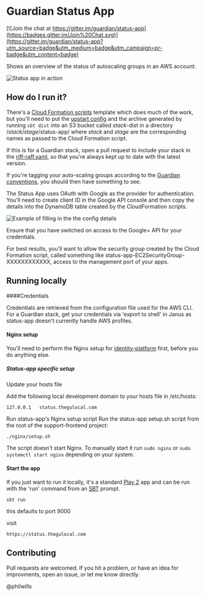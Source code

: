 Guardian Status App
=====================================

[![Join the chat at https://gitter.im/guardian/status-app](https://badges.gitter.im/Join%20Chat.svg)](https://gitter.im/guardian/status-app?utm_source=badge&utm_medium=badge&utm_campaign=pr-badge&utm_content=badge)

Shows an overview of the status of autoscaling groups in an AWS account:

![Status app in action](screenshot.png)

How do I run it?
----------------

There's a [Cloud Formation scripts](cloud-formation/status-app-secure.yaml) template which does much of the work, but you'll 
need to put the [upstart config](status-app.conf) and the archive generated by running `sbt dist` into an S3 bucket 
called *stack*-dist in a directory /*stack*/*stage*/status-app/ where *stack* and *stage* are the corresponding names as passed to the Cloud Formation script.

If this is for a Guardian stack, open a pull request to include your stack in the [riff-raff.yaml](riff-raff.yaml), so that you're always kept up to date with the latest version.

If you're tagging your auto-scaling groups according to the [Guardian conventions](https://github.com/guardian/prism/wiki/Tagging-conventions-for-AWS-and-Openstack), you should then
have something to see.

The Status App uses OAuth with Google as the provider for authentication. You'll need to
create client ID in the Google API console and then copy the details into the DynamoDB table
created by the CloudFormation scripts.

![Example of filling in the the config details](dynamo-config.png)

Ensure that you have switched on access to the Google+ API for your credentials.

For best results, you'll want to allow the security group created by the Cloud 
Formation script, called something like status-app-EC2SecurityGroup-XXXXXXXXXXXX, 
access to the management port of your apps.

Running locally
---------------

####Credentials

Credentials are retrieved from the configuration file used for the AWS CLI. For a Guardian stack, get your 
credentials via 'export to shell' in Janus as status-app doesn't currently handle AWS profiles.

#### Nginx setup

You'll need to perform the Nginx setup for 
[identity-platform](https://github.com/guardian/identity-platform/blob/master/nginx/README.md) 
first, before you do anything else.

##### Status-app specific setup
Update your hosts file

Add the following local development domain to your hosts file in /etc/hosts:

`127.0.0.1   status.thegulocal.com`

Run status-app's Nginx setup script
Run the status-app setup.sh script from the root of the support-frontend project:

`./nginx/setup.sh`

The script doesn't start Nginx. To manually start it run `sudo nginx` or `sudo systemctl start nginx` depending on your system.

#### Start the app
If you just want to run it locally, it's a standard [Play 2](http://www.playframework.com/) 
app and can be run with the 'run' command from an [SBT](http://www.scala-sbt.org/) prompt.

`sbt run` 

this defaults to port 9000

visit 

`https://status.thegulocal.com`

Contributing
------------

Pull requests are welcomed. If you hit a problem, or have an idea for improvments, 
open an issue, or let me know directly.

@philwills
